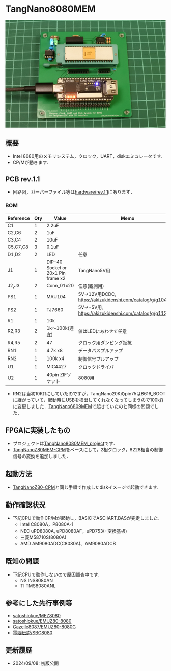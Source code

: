 # TangNano8080MEM
![](../../images/tangnano8080mem.jpg)
## 概要
- Intel 8080用のメモリシステム，クロック，UART，diskエミュレータです．
- CP/Mが動きます．

## PCB rev.1.1
- 回路図，ガーバーファイル等は[hardware/rev.1.1](hardware/rev.1.1/)にあります．
### BOM
|Reference          |Qty| Value          |Memo |
|-------------------|---|----------------|-----|
|C1                 |1  |2.2uF           |     |
|C2,C6              |2  |1uF             |     |
|C3,C4              |2  |10uF            |     |
|C5,C7,C8           |3  |0.1uF           |     |
|D1,D2              |2  | LED            |任意     |
|J1                 |1  | DIP-40 Socket or 20x1 Pin frame x2  |TangNano5V用|
|J2,J3              |2  |Conn_01x20      |任意(観測用)|
|PS1                |1  |MAU104          |5V→12V用DCDC,  https://akizukidenshi.com/catalog/g/g104132/ |
|PS2                |1  |TJ7660          |5V→-5V用, https://akizukidenshi.com/catalog/g/g112017/|
|R1                 |1  | 10k             |     |
|R2,R3              |2  | 1k〜100k(適宜)     | 値はLEDにあわせて任意|
|R4,R5              |2  | 47     | クロック用ダンピング抵抗|
|RN1                |1  | 4.7k x8       |データバスプルアップ     |
|RN2                |1  | 100k x4       |制御信号プルアップ       |
|U1                 |1  | MIC4427 |  クロックドライバ|
|U2                 |1  | 40pin ZIFソケット |  8080用|

- RN2は当初10KΩにしていたのですが，TangNano20Kのpin75はB616_BOOTに継がっていて，起動時にUSBを検出してくれなくなってしまうので100kΩに変更しました．[TangNano6809MEM](../TangNano6809MEM)で起きていたのと同様の問題でした．

## FPGAに実装したもの
- プロジェクトは[TangNano8080MEM_project](TangNano8080MEM_project)です．
- [TangNanoZ80MEM-CPM](../TangNanoZ80MEM-CPM/)をベースにして，2相クロック，8228相当の制御信号の変換を追加しました．

## 起動方法
- [TangNanoZ80-CPM](../TangNanoZ80MEM-CPM/)と同じ手順で作成したdiskイメージで起動できます．

## 動作確認状況
- 下記CPUで動作CP/Mが起動し，BASICでASCIIART.BASが完走しました．
  - Intel C8080A，P8080A-1
  - NEC uPD8080A, uPD8080AF，uPD753(+変換基板)
  - 三菱M58710S(8080A)
  - AMD AM9080ADC(C8080A)、AM9080ADCB
## 既知の問題
- 下記CPUで動作しないので原因調査中です．
  - NS INS8080AN
  - TI TMS8080ANL

## 参考にした先行事例等
- [satoshiokue/MEZ8080](https://github.com/satoshiokue/MEZ8080)
- [satoshiokue/EMUZ80-8080](https://github.com/satoshiokue/EMUZ80-8080)
- [Gazelle8087/EMUZ80-8080G](https://github.com/Gazelle8087/EMUZ80-8080G)
- [電脳伝説/SBC8080](https://vintagechips.wordpress.com/2018/06/24/sbc8080-cpu%E3%83%AB%E3%83%BC%E3%82%BA%E3%82%AD%E3%83%83%E3%83%88/)

## 更新履歴
- 2024/09/08: 初版公開

